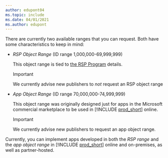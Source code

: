 ```yaml
---
author: edupont04
ms.topic: include
ms.date: 04/01/2021
ms.author: edupont
---
```

There are currently two available ranges that you can request. Both have some characteristics to keep in mind:

- *RSP Object Range* (ID range 1,000,000-69,999,999)

    This object range is tied to [the RSP Program](https://businesscenter.mbs.microsoft.com/#contentdetail/RegisterSolutionProgram) details.

    > [!IMPORTANT]
    > We currently advise new publishers to *not* request an RSP object range

- *App Object Range* (ID range 70,000,000-74,999,999)

    This object range was originally designed just for apps in the Microsoft commercial marketplace to be used in [!INCLUDE [prod_short](prod_short.md)] online.

    > [!IMPORTANT]
    > We currently advise new publishers to request an app object range.

Currently, you can implement apps developed in both the *RSP range* and the *app object range* in [!INCLUDE [prod_short](prod_short.md)] online and on-premises, as well as partner-hosted.
